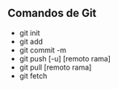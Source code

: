 ## Comandos de Git

- git init
- git add
- git commit -m <message>
- git push [-u] [remoto rama]
- git pull [remoto rama]
- git fetch